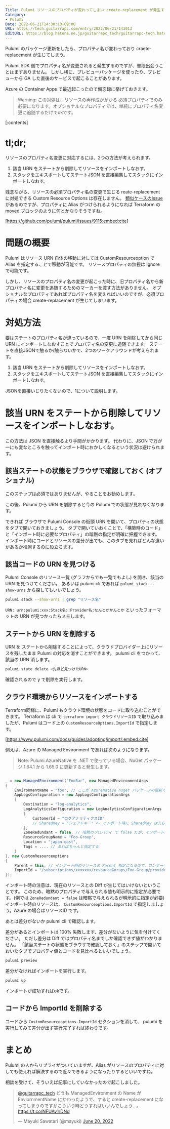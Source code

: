 ```yaml
---
Title: Pulumi リソースのプロパティが変わってしまい create-replacement が発生する場合の対処方法
Category:
- Pulumi
Date: 2022-06-21T14:30:13+09:00
URL: https://tech.guitarrapc.com/entry/2022/06/21/143013
EditURL: https://blog.hatena.ne.jp/guitarrapc_tech/guitarrapc-tech.hatenablog.com/atom/entry/13574176438104285078
---
```


Pulumi のパッケージ更新をしたら、プロパティ名が変わっており craete-replacement が生じてしまう。

Pulumi SDK 側でプロパティ名が変更されると発生するのですが、普段出会うことはまずありません。
しかし稀に、プレビューパッケージを使ったり、プレビューから GA した直後のサービスで起こることがあります。

Azure の Container Apps で最近起こったので備忘録に挙げておきます。

> Warning: この対処は、リソースの再作成がかかる 必須プロパティでのみ必要になります。オプショナルなプロパティでは、単純にプロパティ名変更に追随するだけでokです。

[:contents]

# tl;dr;

リソースのプロパティ名変更に対応するには、2つの方法が考えられます。

1. 該当 URN をステートから削除してリソースをインポートしなおす。
2. スタックをエキスポートしてステートJSON を直接編集してスタックにインポートしなおす。

残念ながら、リソースの必須プロパティ名の変更で生じる reate-replacement に対処できる Custom Resource Options は存在しません。
[類似ケースのIssue](https://github.com/pulumi/pulumi/issues/9115) があるのですが、プロパティに Alias がつけられるようになれば Terraform の moved ブロックのように何とかなりそうですね。



[https://github.com/pulumi/pulumi/issues/9115:embed:cite]



# 問題の概要

Pulumi はリソース URN 自体の移動に対しては CustomResourceoption で Alias を指定することで移動が可能です。
リソースプロパティの無視は Ignore で可能です。

しかし、リソースのプロパティ名の変更が起こった時に、旧プロパティ名から新プロパティ名に変更を追随するためのマーカーを渡す方法がありません。
オプショナルなプロパティであればプロパティ名を変えればいいのですが、必須プロパティの場合 create-replacement が生じてしまいます。

# 対処方法

要はステートのプロパティ名が違っているので、一度 URN を削除してから同じ URN にインポートしなおすことでプロパティ名の変更に追随できます。
ステートを直接JSONで触るか/触らないかで、2つのワークアラウンドが考えられます。

1. 該当 URN をステートから削除してリソースをインポートしなおす。
2. スタックをエキスポートしてステートJSON を直接編集してスタックにインポートしなおす。

JSONを直接いじりたくないので、1について説明します。

# 該当 URN をステートから削除してリソースをインポートしなおす。

この方法は JSON を直接触るより手間がかかります。
代わりに、JSON で万が一にも変なところを触ってインポート時におかしくなるという状況は避けられます。

## 該当ステートの状態をブラウザで確認しておく (オプショナル)

このステップは必須ではありませんが、やることをお勧めします。

この後、Pulumi から URN を削除すると今の Pulumi での状態が見れなくなります。

できれば ブラウザで Pulumi Console の街頭 URN を開いて、プロパティの状態をタブで開いておきましょう。
タブで開いていおくことで、「構築時のコード」と「インポート時に必要なプロパティ」の暗黙の指定が明確に把握できます。
インポート時にコードとリソースの差分が出ても、このタブを見ればどんな違いがあるか推測するのに役立ちます。

## 該当コードの URN を見つける

Pulumi Console のリソース一覧 (グラフからでも一覧でもよし) を開き、該当の URN を見つけてください。
あるいは pulumi cli であれば `pulumi stack --show-urns` から探してもいいでしょう。

```bash
pulumi stack --show-urns | grep "リソース名"
```

`URN: urn:pulumi:xxx:Stack名::Provider名:なんとかかんとか` といったフォーマットの URN が見つかったらメモします。

## ステートから URN を削除する

URN を ステートから削除することによって、クラウドプロバイダー上にリソースを残したまま Pulumi の対応を消すことができます。
pulumi cli をつかって、該当の URN 消します。

```bash
pulumi state delete <先ほど見つけたURN>
```

確認されるので y で削除を実行します。

## クラウド環境からリソースをインポートする

Terraform同様に、Pulumi もクラウド環境の状態をコードに取り込むことができます。
Terraform は cli で `terraform import クラウドリソースID` で取り込みましたが、Pulumi はコード上の `CustomResourceOptions.ImportId` で指定します。

[https://www.pulumi.com/docs/guides/adopting/import/:embed:cite]

例えば、Azure の Managed Environment であれば次のようになります。

> Note: Pulumi.AzureNative を .NET で使っている場合、NuGet パッケージ 1.64.1 から 1.65.0 に更新すると発生します。


```cs

_ = new ManagedEnvironment("FooBar", new ManagedEnvironmentArgs
{
    EnvironmentName = "foo", // ここが AzureNative nuget パッケージの更新で Name から EnvironmentName に変わった
    AppLogsConfiguration = new AppLogsConfigurationArgs
    {
        Destination = "log-analytics",
        LogAnalyticsConfiguration = new LogAnalyticsConfigurationArgs
        {
            CustomerId = "ログアナリティクスID"
            // SharedKey = "シェアドキー" <- インポート時に SharedKey は入らないのでコメントアウト必須
        },
        ZoneRedundant = false, // 暗黙のプロパティ で false だが、インポート時は 明示的に指定しないと Diff が出てインポートが失敗する
        ResourceGroupName = "Foo-Group",
        Location = "japan-east",
        Tags = .... // あればちゃんと指定する
    }
}, new CustomResourceoptions
{
    Parent = this, // インポート時のリソースの Parent 指定になるので、コンポーネントと親子関係持たせるなら必須
    ImportId = "/subscriptions/xxxxxxx/resourceGorups/Foo-Group/providers/Microsoft.App/managedEnvironment/foo" // Azure Resource Id
});
```

インポート時の注意は、現在のリソースとの Diff が生じてはいけないということです。
このため、暗黙のプロパティで与えられる値も明示的に指定が必要です。(例では `ZoneRedundant = false` は暗黙で与えられるが明示的に指定が必要)
インポート時のリソースは、 `CustomResourceoptions.ImportId` で指定しましょう。Azure の場合はリソースID です。

あとは差分がないか pulumi cli で確認します。

差分があるとインポートは 100% 失敗します、差分がないように気を付けてください。
ただし差分は Diff ではプロパティ名までしか確認できず値がわかりません。
「該当ステートの状態をブラウザで確認しておく」のステップで開いておいたタブでプロパティ値とコードを見比べるといいでしょう。

```bash
pulumi preview
```

差分がなければインポートを実行します。

```bash
pulumi up
```

インポートが成功すればokです。

## コードから ImportId を削除する

コードから `CustomResourceoptions.ImportId` セクションを消して、 pulumi を実行してみて差分が出ず実行完了すれば終わりです。

# まとめ

Pulumi の人からリプライがついていますが、Alias がリソースのプロパティに対しても使えれば解決するので近々できるようになったりするといいですね。

相談を受けて、そういえば記事にしていなかったので起こしました。

<blockquote class="twitter-tweet"><p lang="ja" dir="ltr"><a href="https://twitter.com/guitarrapc_tech?ref_src=twsrc%5Etfw">@guitarrapc_tech</a> どうも ManagedEnvironment の Name が EnviornmentName にかわったようで、すると create-replacement になってしまうのですがこういう時どうすればいいんでしょう…。<a href="https://t.co/NFUAv1rDNd">https://t.co/NFUAv1rDNd</a></p>&mdash; Mayuki Sawatari (@mayuki) <a href="https://twitter.com/mayuki/status/1538922800479469568?ref_src=twsrc%5Etfw">June 20, 2022</a></blockquote> <script async src="https://platform.twitter.com/widgets.js" charset="utf-8"></script>
